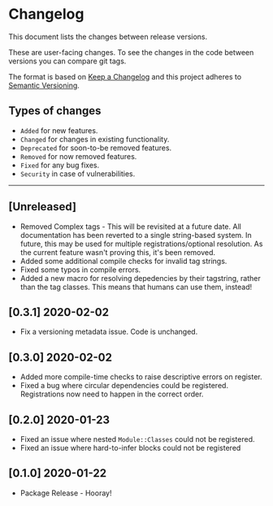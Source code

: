 # Changelog
This document lists the changes between release versions.

These are user-facing changes. To see the changes in the code between versions you can compare git tags.

The format is based on [Keep a Changelog](http://keepachangelog.com/en/1.0.0/)
and this project adheres to [Semantic Versioning](http://semver.org/spec/v2.0.0.html).

## Types of changes
  * `Added` for new features.
  * `Changed` for changes in existing functionality.
  * `Deprecated` for soon-to-be removed features.
  * `Removed` for now removed features.
  * `Fixed` for any bug fixes.
  * `Security` in case of vulnerabilities.

  -------------------------------------------------------------------
## [Unreleased]
 - Removed Complex tags - This will be revisited at a future date. All documentation has been reverted to a single string-based system.
    In future, this may be used for multiple registrations/optional resolution. As the current feature wasn't proving this, it's been removed.
 - Added some additional compile checks for invalid tag strings.
 - Fixed some typos in compile errors.
 - Added a new macro for resolving depedencies by their tagstring, rather than the tag classes. This means that humans can use them, instead!

## [0.3.1] 2020-02-02
 - Fix a versioning metadata issue. Code is unchanged.

## [0.3.0] 2020-02-02
 - Added more compile-time checks to raise descriptive errors on register.
 - Fixed a bug where circular dependencies could be registered. Registrations now need to happen in the correct order.

## [0.2.0] 2020-01-23
 - Fixed an issue where nested `Module::Classes` could not be registered.
 - Fixed an issue where hard-to-infer blocks could not be registered

## [0.1.0] 2020-01-22
 - Package Release - Hooray!

